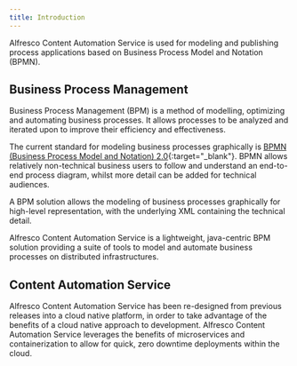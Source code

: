 ```yaml
---
title: Introduction
---
```


Alfresco Content Automation Service is used for modeling and publishing process applications based on Business Process Model and Notation (BPMN).

## Business Process Management

Business Process Management (BPM) is a method of modelling, optimizing and automating business processes. It allows processes to be analyzed and iterated upon to improve their efficiency and effectiveness.

The current standard for modeling business processes graphically is [BPMN (Business Process Model and Notation) 2.0](http://www.bpmn.org/){:target="_blank"}. BPMN allows relatively non-technical business users to follow and understand an end-to-end process diagram, whilst more detail can be added for technical audiences.

A BPM solution allows the modeling of business processes graphically for high-level representation, with the underlying XML containing the technical detail.

Alfresco Content Automation Service is a lightweight, java-centric BPM solution providing a suite of tools to model and automate business processes on distributed infrastructures.

## Content Automation Service

Alfresco Content Automation Service has been re-designed from previous releases into a cloud native platform, in order to take advantage of the benefits of a cloud native approach to development. Alfresco Content Automation Service leverages the benefits of microservices and containerization to allow for quick, zero downtime deployments within the cloud.
